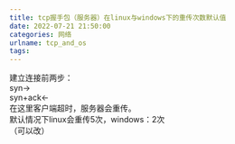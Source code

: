 ```yaml
---
title: tcp握手包（服务器）在linux与windows下的重传次数默认值
date: 2022-07-21 21:50:00
categories: 网络
urlname: tcp_and_os
tags:
---
```

建立连接前两步：  
syn->  
syn+ack<-  
在这里客户端超时，服务器会重传。  
默认情况下linux会重传5次，windows：2次  
（可以改）
